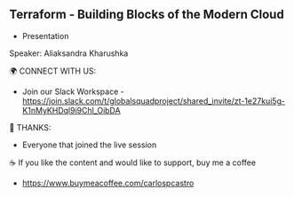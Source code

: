 ## Terraform - Building Blocks of the Modern Cloud

* Presentation

Speaker: Aliaksandra Kharushka

🌍 CONNECT WITH US:
* Join our Slack Workspace - https://join.slack.com/t/globalsquadproject/shared_invite/zt-1e27kui5g-K1nMyKHDql9i9Chl_OibDA

👏 THANKS:
* Everyone that joined the live session

☕ If you like the content and would like to support, buy me a coffee
* https://www.buymeacoffee.com/carlospcastro
